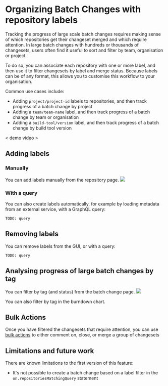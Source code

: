 # Organizing Batch Changes with repository labels

Tracking the progress of large scale batch changes requires making sense of which repositories get their changeset merged and which require attention. In large batch changes with hundreds or thousands of changesets, users often find it useful to sort and filter by team, organisation or project.

To do so, you can associate each repository with one or more label, and then use it to filter changesets by label and  merge status. Because labels can be of any format, this allows you to customise this workflow to your organisation.

Common use cases include:

- Adding `project/project-id` labels to repositories, and then track progress of a batch change by project
- Adding a `team/team-name` label, and then track progress of a batch change by team or organisation
- Adding a `build-tool/version` label, and then track progress of a batch change by build tool version<Demo video>

< demo video >
## Adding labels

### Manually
You can add labels manually from the repository page.
<img src="https://sourcegraphstatic.com/batch-change-labels-add.png" class="screenshot">

### With a query
You can also create labels automatically, for example by loading metadata from an external service, with a GraphQL query:
```
TODO: query
```

## Removing labels
You can remove labels from the GUI, or with a query:
```
TODO: query
```


## Analysing progress of large batch changes by tag

You can filter by tag (and status) from the batch change page.
<img src="https://sourcegraphstatic.com/batch-change-labels-sort.png" class="screenshot">

You can also filter by tag in the burndown chart.

## Bulk Actions
Once you have filtered the changesets that require attention, you can use [bulk actions]() to either comment on, close, or merge a group of changesets


## Limitations and future work

There are known limitations to the first version of this feature:

- It's not possible to create a batch change based on a label filter in the `on.repositoriesMatchingQuery` statement
